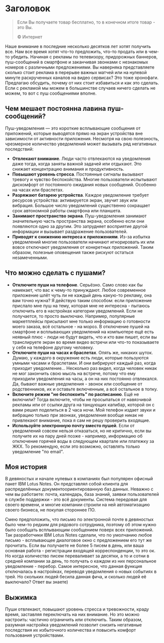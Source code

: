 # Заголовок

> Если Вы получаете товар бесплатно, то в конечном итоге товар - это Вы.
>
> ©️ Интернет

Наше внимание в последние несколько десятков лет хотят получить все. Нам все время хотят что-то предложить, что-то продать или в чем-то убедить. Начиная с рекламы по телевизору, придорожных баннеров, пуш-сообщений в смартфоне и заканчивая звонками с незнакомых номеров с различными предложениями. Вы наверняка представляете сколько стоит реклама в перерыве важных матчей или на нулевой минуте раскрученных каналов на видео сервисах? Это тоже хронофаги. Предлагаю обсудить, почему от них стоит избавиться и как это сделать. Если с рекламой мы можем в большинстве случаев ничего сделать не можем, то вот с пуш сообщениями вполне.

## Чем мешает постоянна лавина пуш-сообщений?

Пуш-уведомления — это короткие всплывающие сообщения от приложений, которые выводятся прямо на экран устройства вне зависимости от активности приложения. Несмотря на свою полезность, чрезмерное количество уведомлений может вызывать ряд негативных последствий:

- **Отвлекают внимание**. Люди часто отвлекаются на уведомления даже тогда, когда заняты важной задачей или отдыхают. Это снижает концентрацию внимания и продуктивность.
- **Повышают уровень стресса**. Постоянные сигналы вызывают тревогу и чувство беспокойства. Многие пользователи испытывают дискомфорт от постоянного ожидания новых сообщений. Особенно на часах или браслетах.
- **Разряжают батарею устройства**. Каждое уведомление требует ресурсов устройства: активируется экран, звучит звук или вибрация. Большое число уведомлений существенно сокращает срок автономной работы смартфона или планшета.
- **Занимают пространство экрана**. Пуш-уведомления занимают значительную часть пространства экрана, особенно если они появляются одно за другим. Это затрудняет восприятие другой информации и вызывает раздражение пользователей.
- **Приводят к снижению интереса к приложениям**. Из-за избытка уведомлений многие пользователи начинают игнорировать их или вовсе отключают уведомления от конкретных приложений. Таким образом, полезные оповещения также рискуют остаться незамеченными.

## Что можно сделать с пушами?

- **Отключите пуши на телефоне**. Серьёзно. Само слово как бы намекает, что вас к чему-то принуждают. Любое современное приложение шлёт чуть ли не каждый день какую-то рекламу, она вам точно нужна? Я действую таким способом: если приложение прислало мне пуш на тему, которая мне не интересна - пытаюсь отключить его в настройках категории уведомлений. Если не получается, то просто выключаю. Например, популярные маркетплейсы присылают мне только информацию о готовности моего заказа, всё остальное - на мороз. В отключение пушей на смартфоне и всплывающих уведомлений на компьютере ещё есть неявный плюс - люди не будут видеть, что и кто вам пишет, если вы транслируете экран во время видео встречи или что-то показываете у себя на телефоне другому человеку.
- **Отключите пуши на часах и браслетах**. Опять же, никаких шуток. Думаю, у каждого в окружение есть люди, которые пользуются умными часами и браслетами. И они вибрируют каждый раз, когда приходит уведомление... Несколько раз видел, когда человек никак не мог закончить свою мысль на встрече, потому что ему приходили уведомления на часы, а он на них постоянно отвлекался. Да, бывают важные уведомления - звонок или сообщение от родственников, их и оставьте включенным, а всё остальное в топку.
- **Включите режим "не беспокоить" по расписанию**. Ещё не включили? Тогда включите, чтобы не просыпаться от навязчивой рекламы или от ссылки друга на танцующих капибар, которой он с вами решил поделиться в 2 часа ночи. Мой телефон издает звуки и вибрацию только при звонках, уведомления вообще никак не привлекают внимание, пока я сам не решу проверить входящие.
- **Используйте электронную почту вместо пушей**. Если от уведомлений совсем нельзя отказаться, но не критично, если вы получите их на пару дней позже - например, информацию об отключение горячей воды в следующем квартале или платежку за ЖКХ. То рекомендую, если это возможно, оставлять только уведомление "по email".

## Моя история

В девяностых и начале нулевых в компаниях был популярен офисный пакет IBM Lotus Notes. Он представлял собой клиента для распределённых документоориентированную баз данных. Неважно с чем вы работаете: почта, календарь, база знаний, заявки пользователей в службе поддержки - это всё документы. Система передовая для своего времени, и многие компании строили на ней автоматизацию своего бизнеса, не покупая стороннее ПО.

Смею предположить, что письмо по электронной почте в девяностых было чем-то редким для рядового сотрудника, поэтому об этом нужно было сообщать всплывающим сообщением поверх всех приложений. Так разработчики IBM Lotus Notes сделали, что по умолчанию любое письмо - всплывающее диалоговое окно с предложением его тут же прочитать. Если вы получаете не более 5 писем в день, или ваша основная работа - регистрации входящей корреспонденции, то это ок. Но когда количество писем переваливает за десятки, а то и сотни в средней компании за день, то получать о каждом из них персональное уведомление - перебор. Самое интересное, что данная функция отключалась в настройках, переводя уведомления о новых событиях в трей. Но скольких людей бесила данная фича, и сколько людей её выключало? Ответ вы знаете)

## Выжимка

Пуши отвлекают, повышают уровень стресса и тревожности, краду время, заставляя переключать на них внимание. Но это можно настроить: частично ограничить или отключить. Таким образом, разумная настройка уведомлений позволит снизить негативные последствия их избыточного количества и повысить комфорт пользования устройствами.
